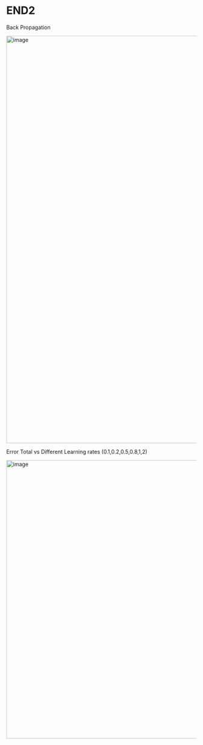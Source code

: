# END2

Back Propagation 


<img width="1077" alt="image" src="https://user-images.githubusercontent.com/73247157/117578469-1bdb1a80-b10c-11eb-964f-20307ced2f78.png">





Error Total vs Different Learning rates (0.1,0.2,0.5,0.8,1,2)

<img width="736" alt="image" src="https://user-images.githubusercontent.com/73247157/117567130-3abfb980-b0d8-11eb-8000-8aef791c6b88.png">

